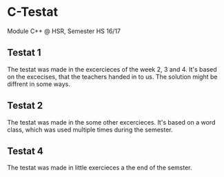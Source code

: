 # C-Testat
Module C++ @ HSR, Semester HS 16/17

## Testat 1
The testat was made in the excercieces of the week 2, 3 and 4. It's based on the excecises, that the teachers handed in to us. The solution might be diffrent in some ways.

## Testat 2
The testat was made in the some other excercieces. It's based on a word class, which was used multiple times during the semester.

## Testat 4
The testat was made in little exercieces a the end of the semster.

